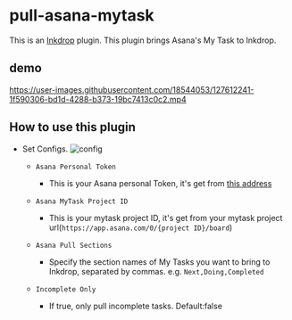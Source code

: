 # pull-asana-mytask

This is an [Inkdrop](https://www.inkdrop.app/) plugin.
This plugin brings Asana's My Task to Inkdrop.

## demo

https://user-images.githubusercontent.com/18544053/127612241-1f590306-bd1d-4288-b373-19bc7413c0c2.mp4

## How to use this plugin

- Set Configs.
![config](https://user-images.githubusercontent.com/18544053/127612223-998e91b8-c04f-4331-a572-095520fcf00e.png)

  - `Asana Personal Token`

    - This is your Asana personal Token, it's get from [this address](https://asana.com/guide/help/api/api)

  - `Asana MyTask Project ID`

    - This is your mytask project ID, it's get from your mytask project url(`https://app.asana.com/0/{project ID}/board`)

  - `Asana Pull Sections`

    - Specify the section names of My Tasks you want to bring to Inkdrop, separated by commas. e.g. `Next,Doing,Completed`

  - `Incomplete Only`

    - If true, only pull incomplete tasks. Default:false  

